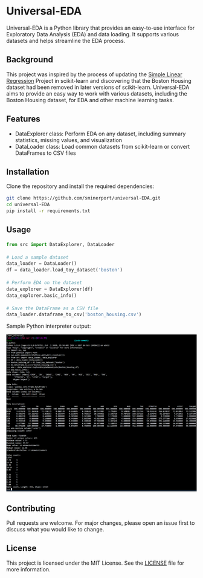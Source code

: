# Universal-EDA

Universal-EDA is a Python library that provides an easy-to-use interface for Exploratory Data Analysis (EDA) and data loading. It supports various datasets and helps streamline the EDA process.

## Background

This project was inspired by the process of updating the [Simple Linear Regression](https://github.com/sminerport/boston-housing-analysis) Project in scikit-learn and discovering that the Boston Housing dataset had been removed in later versions of scikit-learn. Universal-EDA aims to provide an easy way to work with various datasets, including the Boston Housing dataset, for EDA and other machine learning tasks.

## Features

- DataExplorer class: Perform EDA on any dataset, including summary statistics, missing values, and visualization
- DataLoader class: Load common datasets from scikit-learn or convert DataFrames to CSV files

## Installation

Clone the repository and install the required dependencies:

```bash
git clone https://github.com/sminerport/universal-EDA.git
cd universal-EDA
pip install -r requirements.txt
```

## Usage


```python
from src import DataExplorer, DataLoader

# Load a sample dataset
data_loader = DataLoader()
df = data_loader.load_toy_dataset('boston')

# Perform EDA on the dataset
data_explorer = DataExplorer(df)
data_explorer.basic_info()

# Save the DataFrame as a CSV file
data_loader.dataframe_to_csv('boston_housing.csv')
```

Sample Python interpreter output:

![Sample Python Interpreter Output](images/instructions.png)

## Contributing

Pull requests are welcome. For major changes, please open an issue first to discuss what you would like to change.

## License

This project is licensed under the MIT License. See the [LICENSE](LICENSE) file for more information.
